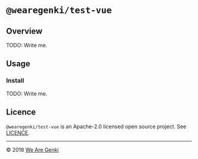 # `@wearegenki/test-vue`

## Overview

TODO: Write me.

## Usage

### Install

TODO: Write me.

## Licence

`@wearegenki/test-vue` is an Apache-2.0 licensed open source project. See [LICENCE](https://github.com/WeAreGenki/test/blob/master/LICENCE).

-----

© 2018 [We Are Genki](https://wearegenki.com)
